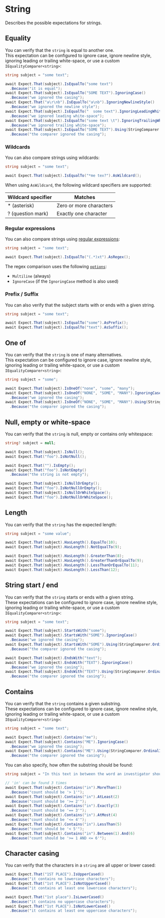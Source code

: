 # String

Describes the possible expectations for strings.

## Equality

You can verify that the `string` is equal to another one.  
This expectation can be configured to ignore case, ignore newline style, ignoring leading or trailing white-space, or
use a custom `IEqualityComparer<string>`:

```csharp
string subject = "some text";

await Expect.That(subject).IsEqualTo("some text")
  .Because("it is equal");
await Expect.That(subject).IsEqualTo("SOME TEXT").IgnoringCase()
  .Because("we ignored the casing");
await Expect.That("a\r\nb").IsEqualTo("a\nb").IgnoringNewlineStyle()
  .Because("we ignored the newline style");
await Expect.That(subject).IsEqualTo("  some text").IgnoringLeadingWhiteSpace()
  .Because("we ignored leading white-space");
await Expect.That(subject).IsEqualTo("some text \t").IgnoringTrailingWhiteSpace()
  .Because("we ignored trailing white-space");
await Expect.That(subject).IsEqualTo("SOME TEXT").Using(StringComparer.OrdinalIgnoreCase)
  .Because("the comparer ignored the casing");
```

### Wildcards

You can also compare strings using wildcards:

```csharp
string subject = "some text";

await Expect.That(subject).IsEqualTo("*me tex?").AsWildcard();
```

When using `AsWildcard`, the following wildcard specifiers are supported:

| Wildcard specifier | Matches                 |
|--------------------|-------------------------|
| * (asterisk)       | Zero or more characters |
| ? (question mark)  | Exactly one character   |

### Regular expressions

You can also compare strings
using [regular expressions](https://learn.microsoft.com/en-us/dotnet/standard/base-types/regular-expressions):

```csharp
string subject = "some text";

await Expect.That(subject).IsEqualTo("(.*)xt").AsRegex();
```

The regex comparison uses the following [
`options`](https://learn.microsoft.com/en-us/dotnet/api/system.text.regularexpressions.regexoptions?view=net-8.0#fields):

- `Multiline` (always)
- `IgnoreCase` (if the `IgnoringCase` method is also used)

### Prefix / Suffix

You can also verify that the subject starts with or ends with a given string.

```csharp
string subject = "some text";

await Expect.That(subject).IsEqualTo("some").AsPrefix();
await Expect.That(subject).IsEqualTo("text").AsSuffix();
```

## One of

You can verify that the `string` is one of many alternatives.  
This expectation can be configured to ignore case, ignore newline style, ignoring leading or trailing white-space, or
use a custom `IEqualityComparer<string>`:

```csharp
string subject = "some";

await Expect.That(subject).IsOneOf("none", "some", "many");
await Expect.That(subject).IsOneOf("NONE", "SOME", "MANY").IgnoringCase()
  .Because("we ignored the casing");
await Expect.That(subject).IsOneOf("NONE", "SOME", "MANY").Using(StringComparer.OrdinalIgnoreCase)
  .Because("the comparer ignored the casing");
```

## Null, empty or white-space

You can verify that the `string` is null, empty or contains only whitespace:

```csharp
string? subject = null;

await Expect.That(subject).IsNull();
await Expect.That("foo").IsNotNull();

await Expect.That("").IsEmpty();
await Expect.That("foo").IsNotEmpty()
  .Because("the string is not empty");

await Expect.That(subject).IsNullOrEmpty();
await Expect.That("foo").IsNotNullOrEmpty();
await Expect.That(subject).IsNullOrWhiteSpace();
await Expect.That("foo").IsNotNullOrWhiteSpace();
```

## Length

You can verify that the `string` has the expected length:

```csharp
string subject = "some value";

await Expect.That(subject).HasLength().EqualTo(10);
await Expect.That(subject).HasLength().NotEqualTo(9);

await Expect.That(subject).HasLength().GreaterThan(8);
await Expect.That(subject).HasLength().GreaterThanOrEqualTo(9);
await Expect.That(subject).HasLength().LessThanOrEqualTo(11);
await Expect.That(subject).HasLength().LessThan(12);
```

## String start / end

You can verify that the `string` starts or ends with a given string.  
These expectations can be configured to ignore case, ignore newline style, ignoring leading or trailing white-space, or
use a custom `IEqualityComparer<string>`:

```csharp
string subject = "some text";

await Expect.That(subject).StartsWith("some");
await Expect.That(subject).StartsWith("SOME").IgnoringCase()
  .Because("we ignored the casing");
await Expect.That(subject).StartsWith("SOME").Using(StringComparer.OrdinalIgnoreCase)
  .Because("the comparer ignored the casing");

await Expect.That(subject).EndsWith("text");
await Expect.That(subject).EndsWith("TEXT").IgnoringCase()
  .Because("we ignored the casing");
await Expect.That(subject).EndsWith("TEXT").Using(StringComparer.OrdinalIgnoreCase)
  .Because("the comparer ignored the casing");
```

## Contains

You can verify that the `string` contains a given substring.  
These expectations can be configured to ignore case, ignore newline style, ignoring leading or trailing white-space, or
use a custom `IEqualityComparer<string>`:

```csharp
string subject = "some text";

await Expect.That(subject).Contains("me");
await Expect.That(subject).Contains("ME").IgnoringCase()
  .Because("we ignored the casing");
await Expect.That(subject).Contains("ME").Using(StringComparer.OrdinalIgnoreCase)
  .Because("the comparer ignored the casing");
```

You can also specify, how often the substring should be found:

```csharp
string subject = "In this text in between the word an investigator should find the word 'IN' multiple times.";

// 'in' can be found 3 times
await Expect.That(subject).Contains("in").MoreThan(1)
  .Because("count should be '> 1'");
await Expect.That(subject).Contains("in").AtLeast(2)
  .Because("count should be '>= 2'");
await Expect.That(subject).Contains("in").Exactly(3)
  .Because("count should be '== 3'");
await Expect.That(subject).Contains("in").AtMost(4)
  .Because("count should be '<= 4'");
await Expect.That(subject).Contains("in").LessThan(5)
  .Because("count should be '< 5'");
await Expect.That(subject).Contains("in").Between(1).And(6)
  .Because("count should be '>= 1 AND <= 6'");
```

## Character casing

You can verify that the characters in a `string` are all upper or lower cased:

```csharp
await Expect.That("1ST PLACE").IsUpperCased()
  .Because("it contains no lowercase characters");
await Expect.That("1st PLACE").IsNotUpperCased()
  .Because("it contains at least one lowercase characters");

await Expect.That("1st place").IsLowerCased()
  .Because("it contains no uppercase characters");
await Expect.That("1st PLACE").IsNotLowerCased()
  .Because("it contains at least one uppercase characters");
```

